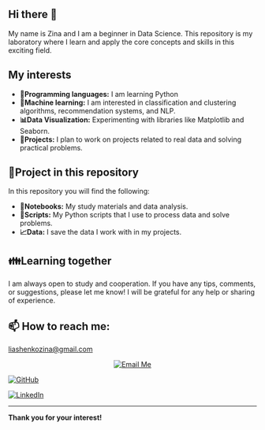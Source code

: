 ## Hi there 👋

My name is Zina and I am a beginner in Data Science. This repository is my laboratory where I learn and apply the core concepts and skills in this exciting field.

## My interests

- **:snake:Programming languages:** I am learning Python
- **:rocket:Machine learning:** I am interested in classification and clustering algorithms, recommendation systems, and NLP.
- **:bar_chart:Data Visualization:** Experimenting with libraries like Matplotlib and Seaborn.
- **:pushpin:Projects:** I plan to work on projects related to real data and solving practical problems.

## :art:Project in this repository

In this repository you will find the following:

- **:green_book:Notebooks:** My study materials and data analysis.
- **:bookmark_tabs:Scripts:** My Python scripts that I use to process data and solve problems.
- **:chart_with_upwards_trend:Data:** I save the data I work with in my projects.

## :family:Learning together

I am always open to study and cooperation. If you have any tips, comments, or suggestions, please let me know! I will be grateful for any help or sharing of experience.

## 📫 How to reach me:

[liashenkozina@gmail.com](mailto:liashenkozina@gmail.com)

<p align="center">
  <a href="mailto:liashenkozina@gmail.com">
    <img src="https://img.shields.io/badge/Email-Me-<orange>?style=for-the-badge&logo=gmail&logoColor=white" alt="Email Me">
  </a>
</p>

[![GitHub](https://img.shields.io/badge/GitHub-Profile-green?style=flat-square&logo=github&logoColor=white)](https://github.com/zinaliashenko)

[![LinkedIn](https://img.shields.io/badge/LinkedIn-Profile-blue?style=flat-square&logo=linkedin&logoColor=white)](https://www.linkedin.com/in/zinaida-liashenko/)

---
**Thank you for your interest!**

<!--
**zinaliashenko/zinaliashenko** is a ✨ _special_ ✨ repository because its `README.md` (this file) appears on your GitHub profile.

Here are some ideas to get you started:

- 🔭 I’m currently working on ...
- 🌱 I’m currently learning ...
- 👯 I’m looking to collaborate on ...
- 🤔 I’m looking for help with ...
- 💬 Ask me about ...
- 📫 How to reach me: ...
- 😄 Pronouns: ...
- ⚡ Fun fact: ...
-->
